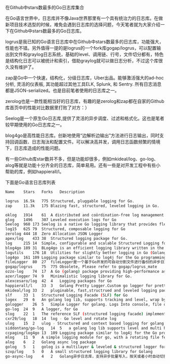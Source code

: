 
在Github中stars数最多的Go日志库集合


在Go语言世界中，日志库并不像Java世界那里有一个具有统治力的日志库。在做新项目技术选型的时候，难免会遇到日志库的选择问题，今天笔者就为大家介绍一下在Github中stars数最多的Go日志库。

logrus是我已知的Go语言日志库中在Github中stars数最多的日志库，功能强大，性能也不错。另外值得一提的是logrus的一个fork库gogap/logrus，可以配置输出到文件和graylog日志系统，基础的level、调用链、行号，文件切分都有，特色是结构化日志可以被统计和索引，借助graylog就可以做日志分析，不过这个库很久没有维护了。

zap是Go中一个快速，结构化，分级日志库，Uber出品。能够激活强大的ad-hoc分析, 灵活的仪表板, 其功能超过其他工具ELK, Splunk, 和 Sentry. 所有日志消息都是JSON-serialized。也是目前笔者使用的日志库之一。

zerolog也是一款性能相当好的日志库，有趣的是zerolog和zap都在自家的Github库首页中的性能对比数据里打败了对方：）

Seelog是一个原生Go日志库,提供了灵活的异步调度、过滤和格式化。这也是笔者较早期使用的Go日志库之一。

blog4go是高性能日志库。创新地使用“边解析边输出”方法进行日志输出，同时支持回调函数、日志淘汰和配置文件。可以解决高并发，调用日志函数频繁的情境下，日志库造成的性能问题。

有一些Github库star数并不多，但是功能却很多，例如mkideal/log、go-log、alog等就是功能十分齐全的日志库，简单易用。还有一些是对开发工程中有些小帮助的库，例如happierall/l。


下面是Go语言日志库列表
```sh
Name	Stars	Forks	Description

logrus	16.5k	775	Structured, pluggable logging for Go.
zap		11.3k	175	Blazing fast, structured, leveled logging in Go.

oklog	1914	61	A distributed and coördination-free log management system
glog	1496	307	Leveled execution logs for Go
Seelog	960	173	Seelog is a native Go logging library that provides flexible asynchronous dispatching, filtering, and formatting.
log15	625	79	Structured, composable logging for Go
zerolog	444	18	Zero Allocation JSON Logger
apex/log	433	38	Structured logging package for Go.
log		215	14	Simple, configurable and scalable Structured Logging for Go.
blog4go	189	31	BLog4go is an efficient logging library written in the Go programming language, providing logging hook, log rotate, filtering and formatting log message.
logutils	176	18	Utilities for slightly better logging in Go (Golang).
log4go	161	109	Logging package similar to log4j for the Go programming language
fileLogger	80	27	fileLogger是一个基于Go开发的可自动分割文件进行备份的异步日志库
gogap/logrus	75	775	Obsolete, Please refer to gogap/logrus_mate
ozzo-log	74	17	A Go (golang) package providing high-performance asynchronous logging, message filtering by severity and category, and multiple message targets.
azer/logger	74	9	Minimalistic logging library for Go.
alexcesaro/log	42	4	Logging packages for Go
happierall/l	33	3	Golang Pretty Logger.Custom go logger for pretty print, log, debug, warn, error with colours and levels.
mkideal/log	33	2	pluginable, fast,structrued and leveled logging package
slf		33	1	Structured Logging Facade (SLF) for Go
logex	29	6	An golang log lib, supports tracking and level, wrap by standard log lib
gologger	26	5	Simple Logger for golang. Logs Into console, file or ElasticSearch. Simple, easy to use.
go-log	24	9	A logger, for Go
slog	22	1	The reference SLF (structured logging facade) implementation for Go
cxr29/log	18	14	log - Go level and rotate log
ulog	15	2	ulog - Structured and context based logging for golang
siddontang/go-log	14	5	a golang log lib supports level and multi handlers
ccpaging/log4go	13	109	Logging package similar to log4j for the Go programming language
mlog	11	9	A simple logging module for go, with a rotating file feature and console logging.
alog	6	2	Golang async log package
golog	5	1	golog is a multilayer & leveled & structured logger for golang.
szxp/log	5	0	A small structured logging library for Golang
go-async-log	4	2	Golang异步日志库，支持异步批量写入，按天或者小时自动切割，错误等级，多文件等
```